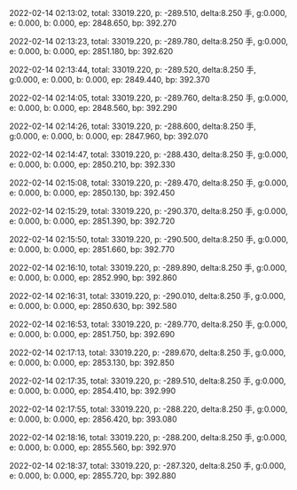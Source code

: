 2022-02-14 02:13:02, total: 33019.220, p: -289.510, delta:8.250 手, g:0.000, e: 0.000, b: 0.000, ep: 2848.650, bp: 392.270

2022-02-14 02:13:23, total: 33019.220, p: -289.780, delta:8.250 手, g:0.000, e: 0.000, b: 0.000, ep: 2851.180, bp: 392.620

2022-02-14 02:13:44, total: 33019.220, p: -289.520, delta:8.250 手, g:0.000, e: 0.000, b: 0.000, ep: 2849.440, bp: 392.370

2022-02-14 02:14:05, total: 33019.220, p: -289.760, delta:8.250 手, g:0.000, e: 0.000, b: 0.000, ep: 2848.560, bp: 392.290

2022-02-14 02:14:26, total: 33019.220, p: -288.600, delta:8.250 手, g:0.000, e: 0.000, b: 0.000, ep: 2847.960, bp: 392.070

2022-02-14 02:14:47, total: 33019.220, p: -288.430, delta:8.250 手, g:0.000, e: 0.000, b: 0.000, ep: 2850.210, bp: 392.330

2022-02-14 02:15:08, total: 33019.220, p: -289.470, delta:8.250 手, g:0.000, e: 0.000, b: 0.000, ep: 2850.130, bp: 392.450

2022-02-14 02:15:29, total: 33019.220, p: -290.370, delta:8.250 手, g:0.000, e: 0.000, b: 0.000, ep: 2851.390, bp: 392.720

2022-02-14 02:15:50, total: 33019.220, p: -290.500, delta:8.250 手, g:0.000, e: 0.000, b: 0.000, ep: 2851.660, bp: 392.770

2022-02-14 02:16:10, total: 33019.220, p: -289.890, delta:8.250 手, g:0.000, e: 0.000, b: 0.000, ep: 2852.990, bp: 392.860

2022-02-14 02:16:31, total: 33019.220, p: -290.010, delta:8.250 手, g:0.000, e: 0.000, b: 0.000, ep: 2850.630, bp: 392.580

2022-02-14 02:16:53, total: 33019.220, p: -289.770, delta:8.250 手, g:0.000, e: 0.000, b: 0.000, ep: 2851.750, bp: 392.690

2022-02-14 02:17:13, total: 33019.220, p: -289.670, delta:8.250 手, g:0.000, e: 0.000, b: 0.000, ep: 2853.130, bp: 392.850

2022-02-14 02:17:35, total: 33019.220, p: -289.510, delta:8.250 手, g:0.000, e: 0.000, b: 0.000, ep: 2854.410, bp: 392.990

2022-02-14 02:17:55, total: 33019.220, p: -288.220, delta:8.250 手, g:0.000, e: 0.000, b: 0.000, ep: 2856.420, bp: 393.080

2022-02-14 02:18:16, total: 33019.220, p: -288.200, delta:8.250 手, g:0.000, e: 0.000, b: 0.000, ep: 2855.560, bp: 392.970

2022-02-14 02:18:37, total: 33019.220, p: -287.320, delta:8.250 手, g:0.000, e: 0.000, b: 0.000, ep: 2855.720, bp: 392.880